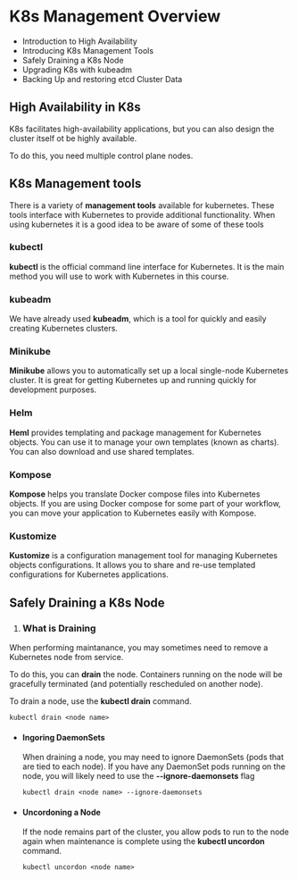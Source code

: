 # K8s Management Overview
- Introduction to High Availability
- Introducing K8s Management Tools
- Safely Draining a K8s Node
- Upgrading K8s with kubeadm
- Backing Up and restoring etcd Cluster Data

## High Availability in K8s
K8s facilitates high-availability applications, but you can also design the cluster itself ot be highly available.

To do this, you need multiple control plane nodes.

## K8s Management tools
There is a variety of **management tools** available for kubernetes.
These tools interface with Kubernetes to provide additional functionality.
When using kubernetes it is a good idea to be aware of some of these tools

### **kubectl**
**kubectl** is the official command line interface for Kubernetes. It is the main method you will use to work with Kubernetes in this course.

### **kubeadm**
We have already used **kubeadm**, which is a tool for quickly and easily creating Kubernetes clusters.

### **Minikube**
**Minikube** allows you to automatically set up a local single-node Kubernetes cluster. It is great for getting Kubernetes up and running quickly for development purposes.

### **Helm**
**Heml** provides templating and package management for Kubernetes objects. You can use it to manage your own templates (known as charts). You can also download and use shared templates.

### **Kompose**
**Kompose** helps you translate Docker compose files into Kubernetes objects. If you are using Docker compose for some part of your workflow, you can move your application to Kubernetes easily with Kompose.

### **Kustomize**
**Kustomize** is a configuration management tool for managing Kubernetes objects configurations. It allows you to share and re-use templated configurations for Kubernetes applications.

## Safely Draining a K8s Node

1. ### What is Draining
When performing maintanance, you may sometimes need to remove a Kubernetes node from service.

To do this, you can **drain** the node. Containers running on the node will be gracefully terminated (and potentially rescheduled on another node).

To drain a node, use the **kubectl drain** command.
```
kubectl drain <node name>
```

* #### Ingoring DaemonSets
    When draining a node, you may need to ignore DaemonSets (pods that are tied to each node). If you have any DaemonSet pods running on the node, you will likely need to use the **--ignore-daemonsets** flag
    ```
    kubectl drain <node name> --ignore-daemonsets
    ```

* #### Uncordoning a Node
    If the node remains part of the cluster, you allow pods to run to the node again when maintenance is complete using the **kubectl uncordon** command.
    ```
    kubectl uncordon <node name>
    ```
    